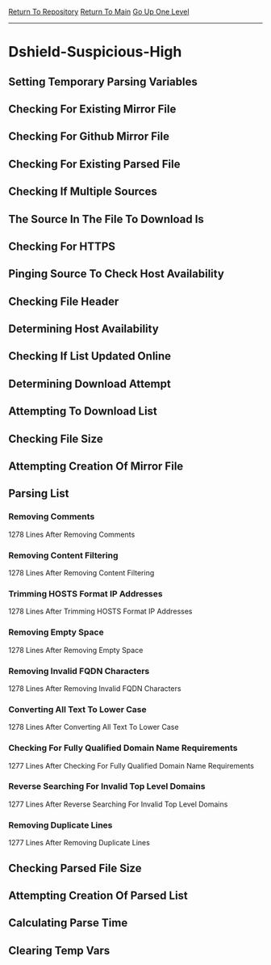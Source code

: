 [Return To Repository](https://github.com/deathbybandaid/piholeparser/)
[Return To Main](https://github.com/deathbybandaid/piholeparser/blob/master/RecentRunLogs/Mainlog.md)
[Go Up One Level](https://github.com/deathbybandaid/piholeparser/blob/master/RecentRunLogs/TopLevelScripts/30-Processing-External-Blacklists.md)
____________________________________
# Dshield-Suspicious-High
## Setting Temporary Parsing Variables
## Checking For Existing Mirror File
## Checking For Github Mirror File
## Checking For Existing Parsed File
## Checking If Multiple Sources
## The Source In The File To Download Is
## Checking For HTTPS
## Pinging Source To Check Host Availability
## Checking File Header
## Determining Host Availability
## Checking If List Updated Online
## Determining Download Attempt
## Attempting To Download List
## Checking File Size
## Attempting Creation Of Mirror File
## Parsing List
### Removing Comments
1278 Lines After Removing Comments
### Removing Content Filtering
1278 Lines After Removing Content Filtering
### Trimming HOSTS Format IP Addresses
1278 Lines After Trimming HOSTS Format IP Addresses
### Removing Empty Space
1278 Lines After Removing Empty Space
### Removing Invalid FQDN Characters
1278 Lines After Removing Invalid FQDN Characters
### Converting All Text To Lower Case
1278 Lines After Converting All Text To Lower Case
### Checking For Fully Qualified Domain Name Requirements
1277 Lines After Checking For Fully Qualified Domain Name Requirements
### Reverse Searching For Invalid Top Level Domains
1277 Lines After Reverse Searching For Invalid Top Level Domains
### Removing Duplicate Lines
1277 Lines After Removing Duplicate Lines
## Checking Parsed File Size
## Attempting Creation Of Parsed List
## Calculating Parse Time
## Clearing Temp Vars
